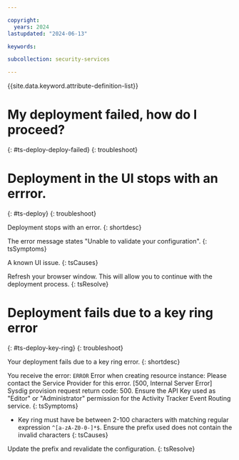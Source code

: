 ```yaml
---

copyright:
  years: 2024
lastupdated: "2024-06-13"

keywords: 

subcollection: security-services

---
```


{{site.data.keyword.attribute-definition-list}}

# My deployment failed, how do I proceed?
{: #ts-deploy-deploy-failed}
{: troubleshoot}

# Deployment in the UI stops with an errror.
{: #ts-deploy}
{: troubleshoot}

Deployment stops with an error.
{: shortdesc}

The error message states "Unable to validate your configuration".
{: tsSymptoms}

A known UI issue.
{: tsCauses}

Refresh your browser window. This will allow you to continue with the deployment process.
{: tsResolve}

# Deployment fails due to a key ring error
{: #ts-deploy-key-ring}
{: troubleshoot}

Your deployment fails due to a key ring error.
{: shortdesc}

You receive the error: `ERROR` Error when creating resource instance: Please contact the Service Provider for this error. [500, Internal Server Error] Sysdig provision request return code: 500. Ensure the API Key used as "Editor" or "Administrator" permission for the Activity Tracker Event Routing service. 
{: tsSymptoms}

* Key ring must have be between 2-100 characters with matching regular expression `^[a-zA-Z0-0-]*$`. Ensure the prefix used does not contain the invalid characters
{: tsCauses}

Update the prefix and revalidate the configuration. 
{: tsResolve}